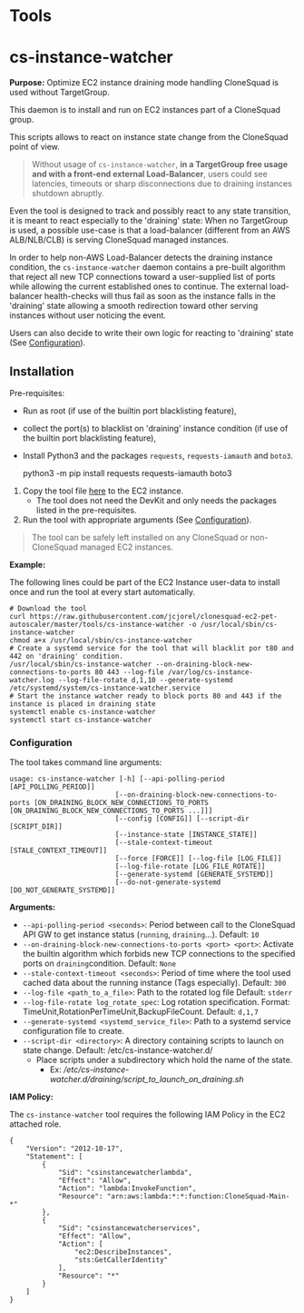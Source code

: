 
# Tools


# cs-instance-watcher

**Purpose:** Optimize EC2 instance draining mode handling CloneSquad is used without TargetGroup.

This daemon is to install and run on EC2 instances part of a CloneSquad group.

This scripts allows to react on instance state change from the CloneSquad point of view. 

> Without usage of `cs-instance-watcher`, **in a TargetGroup free usage and with a front-end external Load-Balancer**, 
users could see latencies, timeouts or sharp disconnections due to draining instances shutdown abruptly.

Even the tool is designed to track and possibly react to any state transition, it is 
meant to react especially to the 'draining' state:
When no TargetGroup is used, a possible use-case is that a load-balancer (different 
from an AWS ALB/NLB/CLB) is serving CloneSquad managed instances.

In order to help non-AWS Load-Balancer detects the draining instance condition, the
`cs-instance-watcher` daemon contains a pre-built algorithm that reject all new TCP connections
toward a user-supplied list of ports while allowing the current established ones to continue.
The external load-balancer health-checks will thus fail as soon as the instance
falls in the 'draining' state allowing a smooth redirection toward other serving
instances without user noticing the event.

Users can also decide to write their own logic for reacting to 'draining' state (See [Configuration](#Configuration)).


## Installation

Pre-requisites:

* Run as root (if use of the builtin port blacklisting feature),
* collect the port(s) to blacklist on 'draining' instance condition (if use of the builtin port blacklisting feature),
* Install Python3 and the packages `requests`, `requests-iamauth` and `boto3`.

	python3 -m pip install requests requests-iamauth boto3

1) Copy the tool file [here](../tools/cs-instance-watcher) to the EC2 instance.
	* The tool does not need the DevKit and only needs the packages listed in the pre-requisites.
2) Run the tool with appropriate arguments (See [Configuration](#Configuration)).

> The tool can be safely left installed on any CloneSquad or non-CloneSquad managed EC2 instances.

**Example:**

The following lines could be part of the EC2 Instance user-data to install once and run the tool at every start automatically.

	# Download the tool
	curl https://raw.githubusercontent.com/jcjorel/clonesquad-ec2-pet-autoscaler/master/tools/cs-instance-watcher -o /usr/local/sbin/cs-instance-watcher
	chmod a+x /usr/local/sbin/cs-instance-watcher
	# Create a systemd service for the tool that will blacklit por t80 and 442 on 'draining' condition.
	/usr/local/sbin/cs-instance-watcher --on-draining-block-new-connections-to-ports 80 443 --log-file /var/log/cs-instance-watcher.log --log-file-rotate d,1,10 --generate-systemd /etc/systemd/system/cs-instance-watcher.service
	# Start the instance watcher ready to block ports 80 and 443 if the instance is placed in draining state
	systemctl enable cs-instance-watcher
	systemctl start cs-instance-watcher


### Configuration

The tool takes command line arguments:

	usage: cs-instance-watcher [-h] [--api-polling-period [API_POLLING_PERIOD]]
	                          [--on-draining-block-new-connections-to-ports [ON_DRAINING_BLOCK_NEW_CONNECTIONS_TO_PORTS [ON_DRAINING_BLOCK_NEW_CONNECTIONS_TO_PORTS ...]]]
	                          [--config [CONFIG]] [--script-dir [SCRIPT_DIR]]
	                          [--instance-state [INSTANCE_STATE]]
	                          [--stale-context-timeout [STALE_CONTEXT_TIMEOUT]]
	                          [--force [FORCE]] [--log-file [LOG_FILE]]
	                          [--log-file-rotate [LOG_FILE_ROTATE]]
	                          [--generate-systemd [GENERATE_SYSTEMD]]
	                          [--do-not-generate-systemd [DO_NOT_GENERATE_SYSTEMD]]

**Arguments:**

* `--api-polling-period <seconds>`: Period between call to the CloneSquad API GW to get instance status (`running`, `draining`...). Default: `10`
* `--on-draining-block-new-connections-to-ports <port> <port>`: Activate the builtin algorithm which forbids new TCP connections to the specified ports on `draining`condition. Default: `None`
* `--stale-context-timeout <seconds>`: Period of time where the tool used cached data about the running instance (Tags especially). Default: `300`
* `--log-file <path_to_a_file>`: Path to the rotated log file Default: `stderr`
* `--log-file-rotate log_rotate_spec`: Log rotation specification. Format: TimeUnit,RotationPerTimeUnit,BackupFileCount. Default: `d,1,7`
* `--generate-systemd <systemd_service_file>`: Path to a systemd service configuration file to create.
* `--script-dir <directory>`: A directory containing scripts to launch on state change. Default: /etc/cs-instance-watcher.d/
	* Place scripts under a subdirectory which hold the name of the state.
		* Ex: */etc/cs-instance-watcher.d/draining/script_to_launch_on_draining.sh*

**IAM Policy:**

The `cs-instance-watcher` tool requires the following IAM Policy in the EC2 attached role.

	{
	    "Version": "2012-10-17",
	    "Statement": [
	        {
	            "Sid": "csinstancewatcherlambda",
	            "Effect": "Allow",
	            "Action": "lambda:InvokeFunction",
	            "Resource": "arn:aws:lambda:*:*:function:CloneSquad-Main-*"
	        },
	        {
	            "Sid": "csinstancewatcherservices",
	            "Effect": "Allow",
	            "Action": [
	                "ec2:DescribeInstances",
	                "sts:GetCallerIdentity"
	            ],
	            "Resource": "*"
	        }
	    ]
	}


